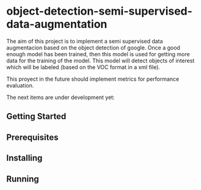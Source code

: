 # object-detection-semi-supervised-data-augmentation

The aim of this project is to implement a semi supervised data augmentacion based on the object detection of google. 
Once a good enough model has been trained, then this model is used for getting more data for the training of the model.
This model will detect objects of interest which will be labeled (based on the VOC format in a xml file).

This proyect  in the future should implement metrics for performance evaluation.

The next items are under development yet:

## Getting Started

## Prerequisites

## Installing

## Running

